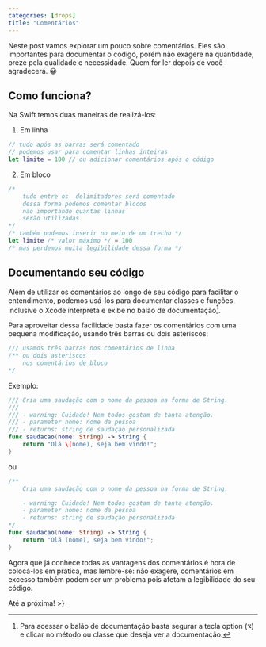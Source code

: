 ```yaml
---
categories: [drops]
title: "Comentários"
---
```


Neste post vamos explorar um pouco sobre comentários.
Eles são importantes para documentar o código, porém não exagere na quantidade, preze pela qualidade e necessidade. Quem for ler depois de você agradecerá. 😀

## Como funciona?
Na Swift temos duas maneiras de realizá-los:
1. Em linha
```swift
// tudo após as barras será comentado
// podemos usar para comentar linhas inteiras
let limite = 100 // ou adicionar comentários após o código
```
2. Em bloco
```swift
/*
	tudo entre os  delimitadores será comentado
	dessa forma podemos comentar blocos
	não importando quantas linhas
	serão utilizadas
*/
/* também podemos inserir no meio de um trecho */
let limite /* valor máximo */ = 100
/* mas perdemos muita legibilidade dessa forma */
```

## Documentando seu código
Além de utilizar os comentários ao longo de seu código para facilitar o entendimento, podemos usá-los para documentar classes e funções, inclusive o Xcode interpreta e exibe no balão de documentação[^fn-popup-doc].

Para aproveitar dessa facilidade basta fazer os comentários com uma pequena modificação, usando três barras ou dois asteriscos:
```swift
/// usamos três barras nos comentários de linha
/** ou dois asteriscos
	nos comentários de bloco
*/
```

Exemplo:
```swift
/// Cria uma saudação com o nome da pessoa na forma de String.
///
/// - warning: Cuidado! Nem todos gostam de tanta atenção.
/// - parameter nome: nome da pessoa
/// - returns: string de saudação personalizada
func saudacao(nome: String) -> String {
	return "Olá \(nome), seja bem vindo!";
}
```
ou
```swift
/**
	Cria uma saudação com o nome da pessoa na forma de String.

	- warning: Cuidado! Nem todos gostam de tanta atenção.
	- parameter nome: nome da pessoa
	- returns: string de saudação personalizada
*/
func saudacao(nome: String) -> String {
	return "Olá (nome), seja bem vindo!";
}
```

Agora que já conhece todas as vantagens dos comentários é hora de colocá-los em prática, mas lembre-se: não exagere, comentários em excesso também podem ser um problema pois afetam a legibilidade do seu código.

Até a próxima!
\>}

[^fn-popup-doc]: Para acessar o balão de documentação basta segurar a tecla option (<kbd>&#8997;</kbd>) e clicar no método ou classe que deseja ver a documentação.
